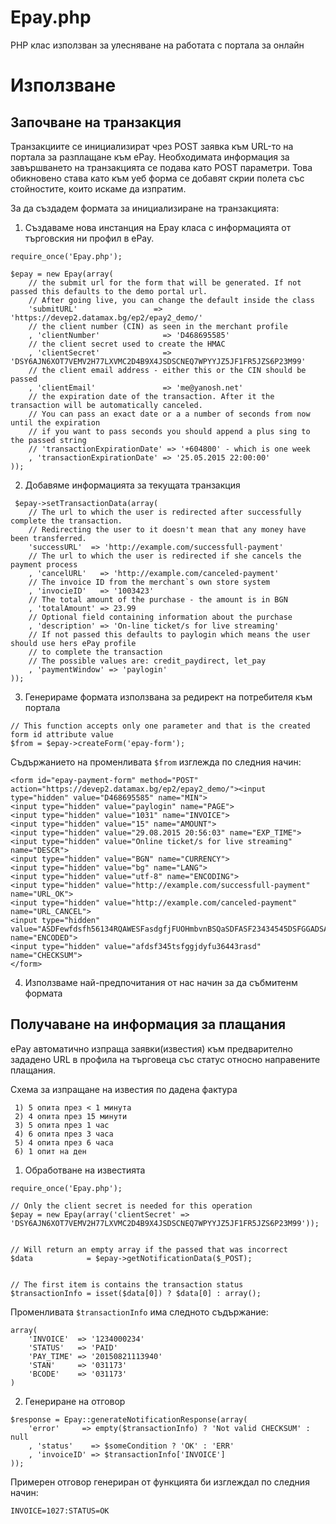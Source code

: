 # Epay.php
PHP клас използван за улесняване на работата с портала за онлайн


# Използване
## Започване на транзакция
Транзакциите се инициализират чрез POST заявка към URL-то на портала за разплащане към ePay.
Необходимата информация за завършването на транзакцията се подава като POST параметри.
Това обикновено става като към уеб форма се добавят скрии полета със стойностите, които искаме да изпратим.

За да създадем формата за инициализиране на транзакцията:
1. Създаваме нова инстанция на Epay класа с информацията от търговския ни профил в ePay.

```
require_once('Epay.php');

$epay = new Epay(array(
    // the submit url for the form that will be generated. If not passed this defaults to the demo portal url.
    // After going live, you can change the default inside the class
    'submitURL'                 => 'https://devep2.datamax.bg/ep2/epay2_demo/'
    // the client number (CIN) as seen in the merchant profile
    , 'clientNumber'              => 'D468695585'
    // the client secret used to create the HMAC
    , 'clientSecret'              => 'DSY6AJN6XOT7VEMV2H77LXVMC2D4B9X4JSDSCNEQ7WPYYJZ5JF1FR5JZS6P23M99'
    // the client email address - either this or the CIN should be passed
    , 'clientEmail'               => 'me@yanosh.net'
    // the expiration date of the transaction. After it the transaction will be automatically canceled.
    // You can pass an exact date or a a number of seconds from now until the expiration
    // if you want to pass seconds you should append a plus sing to the passed string
    // 'transactionExpirationDate' => '+604800' - which is one week
    , 'transactionExpirationDate' => '25.05.2015 22:00:00'
));
```

2. Добавяме информацията за текущата транзакция

```
 $epay->setTransactionData(array(
    // The url to which the user is redirected after successfully complete the transaction.
    // Redirecting the user to it doesn't mean that any money have been transferred.
    'successURL'  => 'http://example.com/successfull-payment'
    // The url to which the user is redirected if she cancels the payment process
    , 'cancelURL'   => 'http://example.com/canceled-payment'
    // The invoice ID from the merchant`s own store system
    , 'invocieID'   => '1003423'
    // The total amount of the purchase - the amount is in BGN
    , 'totalAmount' => 23.99
    // Optional field containing information about the purchase
    , 'description' => 'On-line ticket/s for live streaming'
    // If not passed this defaults to paylogin which means the user should use hers ePay profile
    // to complete the transaction
    // The possible values are: credit_paydirect, let_pay
    , 'paymentWindow' => 'paylogin'
));
```

3. Генерираме формата използвана за редирект на потребителя към портала

```
// This function accepts only one parameter and that is the created form id attribute value
$from = $epay->createForm('epay-form');
```

Съдържанието на променливата `$from` изглежда по следния начин:

```
<form id="epay-payment-form" method="POST" action="https://devep2.datamax.bg/ep2/epay2_demo/"><input type="hidden" value="D468695585" name="MIN">
<input type="hidden" value="paylogin" name="PAGE">
<input type="hidden" value="1031" name="INVOICE">
<input type="hidden" value="15" name="AMOUNT">
<input type="hidden" value="29.08.2015 20:56:03" name="EXP_TIME">
<input type="hidden" value="Online ticket/s for live streaming" name="DESCR">
<input type="hidden" value="BGN" name="CURRENCY">
<input type="hidden" value="bg" name="LANG">
<input type="hidden" value="utf-8" name="ENCODING">
<input type="hidden" value="http://example.com/successfull-payment" name="URL_OK">
<input type="hidden" value="http://example.com/canceled-payment" name="URL_CANCEL">
<input type="hidden" value="ASDFewfdsfh56134RQAWESFasdgfjFUOHmbvnBSQaSDFASF23434545DSFGGADSAfasdvzxcgdsfg" name="ENCODED">
<input type="hidden" value="afdsf345tsfggjdyfu36443rasd" name="CHECKSUM">
</form>
```


4. Използваме най-предпочитания от нас начин за да събмитенм формата

## Получаване на информация за плащания
ePay автоматично изпраща заявки(известия) към предварително зададено URL в профила на търговеца със статус относно направените плащания.

Схема за изпращане на известия по дадена фактура
```
 1) 5 опита през < 1 минута
 2) 4 опита през 15 минути
 3) 5 опита през 1 час
 4) 6 опита през 3 часа
 5) 4 опита през 6 часа
 6) 1 опит на ден
```


1. Обработване на известията

```
require_once('Epay.php');

// Only the client secret is needed for this operation
$epay = new Epay(array('clientSecret' => 'DSY6AJN6XOT7VEMV2H77LXVMC2D4B9X4JSDSCNEQ7WPYYJZ5JF1FR5JZS6P23M99'));


// Will return an empty array if the passed that was incorrect
$data            = $epay->getNotificationData($_POST);


// The first item is contains the transaction status
$transactionInfo = isset($data[0]) ? $data[0] : array();
```

Променливата `$transactionInfo` има следното съдържание:

```
array(
    'INVOICE'  => '1234000234'
    'STATUS'   => 'PAID'
    'PAY_TIME' => '20150821113940'
    'STAN'     => '031173'
    'BCODE'    => '031173'
)
```



2. Генериране на отговор

```
$response = Epay::generateNotificationResponse(array(
    'error'     => empty($transactionInfo) ? 'Not valid CHECKSUM' : null
    , 'status'    => $someCondition ? 'OK' : 'ERR'
    , 'invoiceID' => $transactionInfo['INVOICE']
));
```

Примерен отговор генериран от функцията би изглеждал по следния начин:
```
INVOICE=1027:STATUS=OK
```